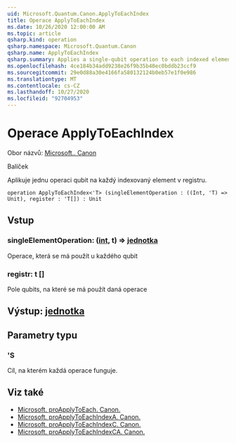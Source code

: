 ```yaml
---
uid: Microsoft.Quantum.Canon.ApplyToEachIndex
title: Operace ApplyToEachIndex
ms.date: 10/26/2020 12:00:00 AM
ms.topic: article
qsharp.kind: operation
qsharp.namespace: Microsoft.Quantum.Canon
qsharp.name: ApplyToEachIndex
qsharp.summary: Applies a single-qubit operation to each indexed element in a register.
ms.openlocfilehash: 4ce184b34add9238e26f9b35b40ec0bddb23ccf9
ms.sourcegitcommit: 29e0d88a30e4166fa580132124b0eb57e1f0e986
ms.translationtype: MT
ms.contentlocale: cs-CZ
ms.lasthandoff: 10/27/2020
ms.locfileid: "92704953"
---
```

# <a name="applytoeachindex-operation"></a>Operace ApplyToEachIndex

Obor názvů: [Microsoft.. Canon](xref:Microsoft.Quantum.Canon)

Balíček [](https://nuget.org/packages/)


Aplikuje jednu operaci qubit na každý indexovaný element v registru.

```qsharp
operation ApplyToEachIndex<'T> (singleElementOperation : ((Int, 'T) => Unit), register : 'T[]) : Unit
```


## <a name="input"></a>Vstup

### <a name="singleelementoperation--intt--unit"></a>singleElementOperation: ([int](xref:microsoft.quantum.lang-ref.int), t) => [jednotka](xref:microsoft.quantum.lang-ref.unit) 

Operace, která se má použít u každého qubit


### <a name="register--t"></a>registr: t []

Pole qubits, na které se má použít daná operace



## <a name="output--unit"></a>Výstup: [jednotka](xref:microsoft.quantum.lang-ref.unit)



## <a name="type-parameters"></a>Parametry typu

### <a name="t"></a>'S

Cíl, na kterém každá operace funguje.

## <a name="see-also"></a>Viz také

- [Microsoft. proApplyToEach. Canon.](xref:Microsoft.Quantum.Canon.ApplyToEach)
- [Microsoft. proApplyToEachIndexA. Canon.](xref:Microsoft.Quantum.Canon.ApplyToEachIndexA)
- [Microsoft. proApplyToEachIndexC. Canon.](xref:Microsoft.Quantum.Canon.ApplyToEachIndexC)
- [Microsoft. proApplyToEachIndexCA. Canon.](xref:Microsoft.Quantum.Canon.ApplyToEachIndexCA)